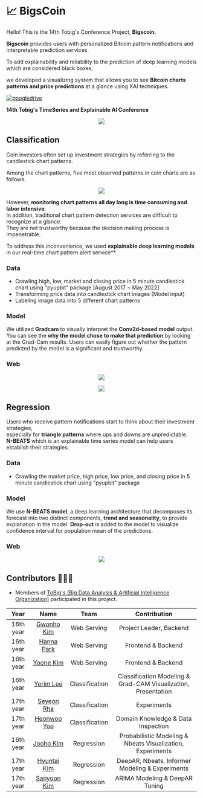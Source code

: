 # 📈 BigsCoin  
Hello! This is the 14th Tobig's Conference Project, **Bigscoin**.

**Bigscoin** provides users with personalized Bitcoin pattern notifications and interpretable prediction services.

To add explainability and reliability to the prediction of deep learning models which are considered black boxes,

we developed a visualizing system that allows you to see **Bitcoin charts patterns and price predictions** at a glance using XAI techniques.

[![googledrive](https://img.shields.io/badge/report-Link-blue)](https://github.com/ToBigs1617-TS/Bigscoin/files/9138835/Bigscoin.pdf)
<br>  

**14th Tobig's TimeSeries and Explainable AI Conference**  

<p align="center"><img src="https://user-images.githubusercontent.com/72960666/179309070-5bd34ff4-0d45-4dca-89d3-207c59c07161.png"></p>


## Classification
Coin investors often set up investment strategies by referring to the candlestick chart patterns.  

Among the chart patterns, five most observed patterns in coin charts are as follows.  
<p align="center"><img src="https://user-images.githubusercontent.com/72960666/179292406-5e47a37c-cb4c-41a5-894f-b15d8ddb5e5d.png"></p>

However, **monitoring chart patterns all day long is time consuming and labor intensive**.  
In addition, traditional chart pattern detection services are difficult to recognize at a glance.  
They are not trustworthy because the decision making process is impenetrable.  

To address this inconvenience, we used **explainable deep learning models** in our real-time chart pattern alert service**.  

### Data   
- Crawling high, low, market and closing price in 5 minute candlestick chart using "pyupbit" package [August 2017 ~ May 2022]  
- Transforming price data into candlestick chart images (Model input)   
- Labeling image data into 5 different chart patterns    

### Model  
We utilized **Gradcam** to visually interpret the **Conv2d-based model** output.  
You can see the **why the model chose to make that prediction** by looking at the Grad-Cam results.
Users can easily figure out whether the pattern predicted by the model is a significant and trustworthy.

### Web 
<p align="center"><img src="https://user-images.githubusercontent.com/72960666/179319379-4b9be555-b059-49f2-9a0d-884b5e462401.png"></p>
<p align="center"><img src="https://user-images.githubusercontent.com/72960666/179319381-31e7d716-de2b-43ad-ba0b-85f7dceb89d5.png"></p>

## Regression
Users who receive pattern notifications start to think about their investment strategies,   
especially for **triangle patterns** where ups and downs are unpredictable.  
**N-BEATS** which is an explainable time series model can help users establish their strategies.  

### Data   
- Crawling the market price, high price, low price, and closing price in 5 minute candlestick chart using "pyupbit" package  

### Model  
We use **N-BEATS model**, a deep learning architecture that decomposes its forecast into two distinct components, **trend and seasonality**, to provide explanation in the model.
**Drop-out** is added to the model to visualize confidence interval for population mean of the predictions.

### Web  
<p align="center"><img src = "https://user-images.githubusercontent.com/72960666/179319371-873b11e9-87bf-4cd2-88eb-654994356918.png"></p>


## Contributors 🧑‍🤝‍🧑

- Members of [ToBig's (Big Data Analysis & Artificial Intelligence Organization)](http://www.datamarket.kr/xe/) participated in this project.

|Year|Name|Team|Contribution|
|:-----:|:-----:|:-----:|:-----:|
|16th year|[Gwonho Kim](https://github.com/kkhv)|Web Serving|Project Leader, Backend|
|16th year|[Hanna Park](https://github.com/hanna56)|Web Serving|Frontend & Backend|
|16th year|[Yoone Kim](https://github.com/yoonene)|Web Serving|Frontend & Backend|
|16th year|[Yerim Lee](https://github.com/YerimLee00)|Classification|Classification Modeling & Grad-CAM Visualization, Presentation|
|17th year|[Seyeon Rha](https://github.com/seyeonrha)|Classification|Experiments|
|17th year|[Heonwoo Yoo](https://github.com/yhw4343)|Classification|Domain Knowledge & Data Inspection|
|16th year|[Jooho Kim](https://github.com/Jooho-Git)|Regression|Probabilistic Modeling & Nbeats Visualization, Experiments|
|17th year|[Hyuntai Kim](https://github.com/hyuntai97)|Regression|DeepAR, Nbeats, Informer Modeling & Experiments|
|17th year|[Sanyoon Kim](https://github.com/tkddbs0411)|Regression|ARIMA Modeling & DeepAR Tuning|

